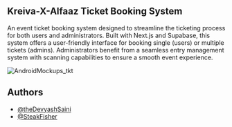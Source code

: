## Kreiva-X-Alfaaz Ticket Booking System

An event ticket booking system designed to streamline the ticketing process for both users and administrators. Built with Next.js and Supabase, this system offers a user-friendly interface for booking single (users) or multiple tickets (admins). Administrators benefit from a seamless entry management system with scanning capabilities to ensure a smooth event experience.

![AndroidMockups_tkt](https://github.com/user-attachments/assets/4b9a6fdc-b7fd-4dd9-b18f-8798d113d986)

## Authors

- [@theDevyashSaini](https://www.github.com/thedevyashsaini)
- [@SteakFisher](https://github.com/SteakFisher)
